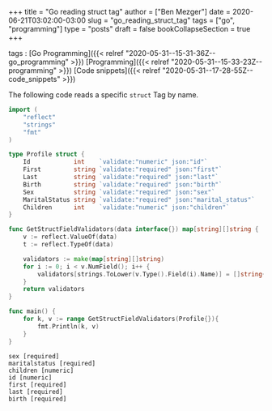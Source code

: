 +++
title = "Go reading struct tag"
author = ["Ben Mezger"]
date = 2020-06-21T03:02:00-03:00
slug = "go_reading_struct_tag"
tags = ["go", "programming"]
type = "posts"
draft = false
bookCollapseSection = true
+++

tags
: [Go Programming]({{< relref "2020-05-31--15-31-36Z--go_programming" >}}) [Programming]({{< relref "2020-05-31--15-33-23Z--programming" >}}) [Code snippets]({{< relref "2020-05-31--17-28-55Z--code_snippets" >}})

The following code reads a specific `struct` Tag by name.

```go
import (
	"reflect"
	"strings"
	"fmt"
)

type Profile struct {
	Id            int    `validate:"numeric" json:"id"`
	First         string `validate:"required" json:"first"`
	Last          string `validate:"required" json:"last"`
	Birth         string `validate:"required" json:"birth"`
	Sex           string `validate:"required" json:"sex"`
	MaritalStatus string `validate:"required" json:"marital_status"`
	Children      int    `validate:"numeric" json:"children"`
}

func GetStructFieldValidators(data interface{}) map[string][]string {
	v := reflect.ValueOf(data)
	t := reflect.TypeOf(data)

	validators := make(map[string][]string)
	for i := 0; i < v.NumField(); i++ {
		validators[strings.ToLower(v.Type().Field(i).Name)] = []string{t.Field(i).Tag.Get("validate")}
	}
	return validators
}

func main() {
	for k, v := range GetStructFieldValidators(Profile{}){
		fmt.Println(k, v)
	}
}
```

```text
sex [required]
maritalstatus [required]
children [numeric]
id [numeric]
first [required]
last [required]
birth [required]
```
